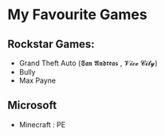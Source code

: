 # My Favourite Games

## Rockstar Games:

- Grand Theft Auto (𝕾𝖆𝖓 𝕬𝖓𝖉𝖗𝖊𝖆𝖘 , 𝓥𝓲𝓬𝓮 𝓒𝓲𝓽𝔂)
- Bully
- Max Payne

## Microsoft

- Minecraft : PE
